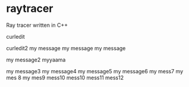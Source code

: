 # raytracer
Ray tracer written in C++

curledit

curledit2
my message
my message
my message

my message2
myyaama

my message3
my message4
my message5
my message6
my mess7
my mes 8
my mes9
mess10
mess10
mess11
mess12